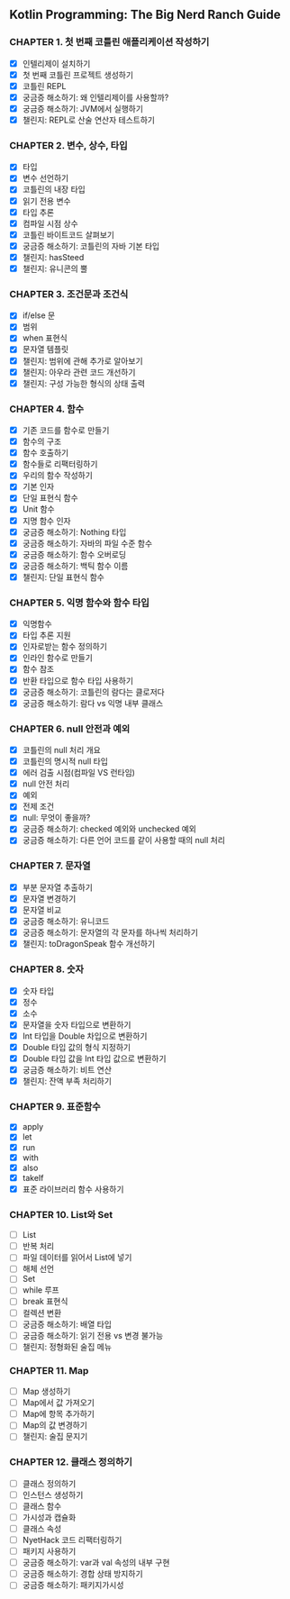 ## Kotlin Programming: The Big Nerd Ranch Guide 

### CHAPTER 1. 첫 번째 코틀린 애플리케이션 작성하기

 - [X] 인텔리제이 설치하기
 - [X] 첫 번째 코틀린 프로젝트 생성하기
 - [X] 코틀린 REPL
 - [X] 궁금증 해소하기: 왜 인텔리제이를 사용할까?
 - [X] 궁금증 해소하기: JVM에서 실행하기
 - [X] 챌린지: REPL로 산술 연산자 테스트하기

### CHAPTER 2. 변수, 상수, 타입

 - [X] 타입
 - [X] 변수 선언하기
 - [X] 코틀린의 내장 타입
 - [X] 읽기 전용 변수
 - [X] 타입 추론
 - [X] 컴파일 시점 상수
 - [X] 코틀린 바이트코드 살펴보기
 - [X] 궁금증 해소하기: 코틀린의 자바 기본 타입
 - [X] 챌린지: hasSteed
 - [X] 챌린지: 유니콘의 뿔

### CHAPTER 3. 조건문과 조건식

 - [X] if/else 문
 - [X] 범위
 - [X] when 표현식
 - [X] 문자열 템플릿
 - [X] 챌린지: 범위에 관해 추가로 알아보기
 - [X] 챌린지: 아우라 관련 코드 개선하기
 - [X] 챌린지: 구성 가능한 형식의 상태 출력

### CHAPTER 4. 함수

 - [X] 기존 코드를 함수로 만들기
 - [X] 함수의 구조
 - [X] 함수 호출하기
 - [X] 함수들로 리팩터링하기
 - [X] 우리의 함수 작성하기
 - [X] 기본 인자
 - [X] 단일 표현식 함수
 - [X] Unit 함수
 - [X] 지명 함수 인자
 - [X] 궁금증 해소하기: Nothing 타입
 - [X] 궁금증 해소하기: 자바의 파일 수준 함수
 - [X] 궁금증 해소하기: 함수 오버로딩
 - [X] 궁금증 해소하기: 백틱 함수 이름
 - [X] 챌린지: 단일 표현식 함수
 
### CHAPTER 5. 익명 함수와 함수 타입

 - [X] 익명함수
 - [X] 타입 추론 지원
 - [X] 인자로받는 함수 정의하기
 - [X] 인라인 함수로 만들기
 - [X] 함수 참조
 - [X] 반환 타입으로 함수 타입 사용하기
 - [X] 궁금증 해소하기: 코틀린의 람다는 클로저다
 - [X] 궁금증 해소하기: 람다 vs 익명 내부 클래스
 
 ### CHAPTER 6. null 안전과 예외

 - [X] 코틀린의 null 처리 개요
 - [X] 코틀린의 명시적 null 타입
 - [X] 에러 검출 시점(컴파일 VS 런타임)
 - [X] null 안전 처리
 - [X] 예외
 - [X] 전제 조건
 - [X] null: 무엇이 좋을까?
 - [X] 궁금증 해소하기: checked 예외와 unchecked 예외
 - [X] 궁금증 해소하기: 다른 언어 코드를 같이 사용할 때의 null 처리
 
  ### CHAPTER 7. 문자열

 - [X] 부분 문자열 추출하기
 - [X] 문자열 변경하기
 - [X] 문자열 비교
 - [X] 궁금증 해소하기: 유니코드
 - [X] 궁금증 해소하기: 문자열의 각 문자를 하나씩 처리하기
 - [X] 챌린지: toDragonSpeak 함수 개선하기
 
 ### CHAPTER 8. 숫자

 - [X] 숫자 타입
 - [X] 정수
 - [X] 소수
 - [X] 문자열을 숫자 타입으로 변환하기
 - [X] Int 타입을 Double 차입으로 변환하기
 - [X] Double 타입 값의 형식 지정하기
 - [X] Double 타입 값을 Int 타입 값으로 변환하기
 - [X] 궁금증 해소하기: 비트 연산
 - [X] 챌린지: 잔액 부족 처리하기
 
 ### CHAPTER 9. 표준함수

 - [X] apply
 - [X] let
 - [X] run
 - [X] with
 - [X] also
 - [X] takeIf
 - [X] 표준 라이브러리 함수 사용하기
 
 ### CHAPTER 10. List와 Set

 - [ ] List
 - [ ] 반복 처리
 - [ ] 파일 데이터를 읽어서 List에 넣기
 - [ ] 해체 선언
 - [ ] Set
 - [ ] while 루프
 - [ ] break 표현식
 - [ ] 컬렉션 변환
 - [ ] 궁금증 해소하기: 배열 타입
 - [ ] 궁금증 해소하기: 읽기 전용 vs 변경 불가능
 - [ ] 챌린지: 정형화된 술집 메뉴
 
### CHAPTER 11. Map

 - [ ] Map 생성하기
 - [ ] Map에서 값 가져오기
 - [ ] Map에 항목 추가하기
 - [ ] Map의 값 변경하기
 - [ ] 챌린지: 술집 문지기

### CHAPTER 12. 클래스 정의하기

 - [ ] 클래스 정의하기
 - [ ] 인스턴스 생성하기
 - [ ] 클래스 함수
 - [ ] 가시성과 캡슐화
 - [ ] 클래스 속성
 - [ ] NyetHack 코드 리팩터링하기
 - [ ] 패키지 사용하기
 - [ ] 궁금증 해소하기: var과 val 속성의 내부 구현
 - [ ] 궁금증 해소하기: 경합 상태 방지하기
 - [ ] 궁금증 해소하기: 패키지가시성
